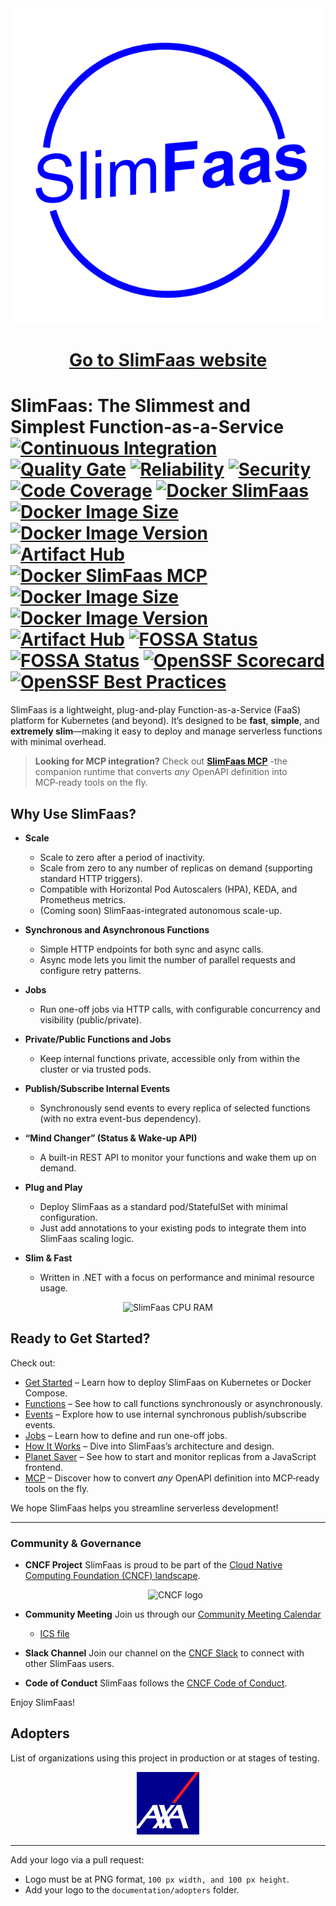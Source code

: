 
<div align="center">
  <img src="https://github.com/SlimPlanet/SlimFaas/blob/main/documentation/SlimFaas.png?raw=true" alt="SlimFaas" />
</div>

<div align="center">
  <h1>
    <a href="https://slimfaas.dev">Go to SlimFaas website</a>
  </h1>
</div>

# SlimFaas: The Slimmest and Simplest Function-as-a-Service [![Continuous Integration](https://github.com/SlimPlanet/SlimFaas/actions/workflows/slimfaas-ci.yaml/badge.svg)](https://github.com/SlimPlanet/SlimFaas/actions/workflows/slimfaas-ci.yaml) [![Quality Gate](https://sonarcloud.io/api/project_badges/measure?project=SlimPlanet_SlimFaas&metric=alert_status)](https://sonarcloud.io/dashboard?id=SlimPlanet_SlimFaas) [![Reliability](https://sonarcloud.io/api/project_badges/measure?project=SlimPlanet_SlimFaas&metric=reliability_rating)](https://sonarcloud.io/component_measures?id=SlimPlanet_SlimFaas&metric=reliability_rating) [![Security](https://sonarcloud.io/api/project_badges/measure?project=SlimPlanet_SlimFaas&metric=security_rating)](https://sonarcloud.io/component_measures?id=SlimPlanet_SlimFaas&metric=security_rating) [![Code Coverage](https://sonarcloud.io/api/project_badges/measure?project=SlimPlanet_SlimFaas&metric=coverage)](https://sonarcloud.io/component_measures?id=SlimPlanet_SlimFaas&metric=Coverage) [![Docker SlimFaas](https://img.shields.io/docker/pulls/axaguildev/slimfaas.svg?label=docker+pull+slimfaas)](https://hub.docker.com/r/axaguildev/slimfaas/builds) [![Docker Image Size](https://img.shields.io/docker/image-size/axaguildev/slimfaas?label=image+size+slimfaas)](https://hub.docker.com/r/axaguildev/slimfaas/builds) [![Docker Image Version](https://img.shields.io/docker/v/axaguildev/slimfaas?sort=semver&label=latest+version+slimfaas)](https://hub.docker.com/r/axaguildev/slimfaas/builds) [![Artifact Hub](https://img.shields.io/endpoint?url=https://artifacthub.io/badge/repository/slimfaas)](https://artifacthub.io/packages/search?repo=slimfaas) [![Docker SlimFaas MCP](https://img.shields.io/docker/pulls/axaguildev/slimfaas-mcp.svg?label=docker+pull+slimfaas-mcp)](https://hub.docker.com/r/axaguildev/slimfaas-mcp/builds) [![Docker Image Size](https://img.shields.io/docker/image-size/axaguildev/slimfaas-mcp?label=image+size+slimfaas-mcp)](https://hub.docker.com/r/axaguildev/slimfaas-mcp/builds) [![Docker Image Version](https://img.shields.io/docker/v/axaguildev/slimfaas-mcp?sort=semver&label=latest+version+slimfaas-mcp)](https://hub.docker.com/r/axaguildev/slimfaas-mcp/builds) [![Artifact Hub](https://img.shields.io/endpoint?url=https://artifacthub.io/badge/repository/slimfaas-mcp)](https://artifacthub.io/packages/search?repo=slimfaas-mcp) [![FOSSA Status](https://app.fossa.com/api/projects/git%2Bgithub.com%2FSlimPlanet%2FSlimFaas.svg?type=shield&issueType=license)](https://app.fossa.com/projects/git%2Bgithub.com%2FSlimPlanet%2FSlimFaas?ref=badge_shield&issueType=license) [![FOSSA Status](https://app.fossa.com/api/projects/git%2Bgithub.com%2FSlimPlanet%2FSlimFaas.svg?type=shield&issueType=security)](https://app.fossa.com/projects/git%2Bgithub.com%2FSlimPlanet%2FSlimFaas?ref=badge_shield&issueType=security) [![OpenSSF Scorecard](https://api.scorecard.dev/projects/github.com/SlimPlanet/SlimFaas/badge)](https://scorecard.dev/viewer/?uri=github.com/SlimPlanet/SlimFaas) [![OpenSSF Best Practices](https://www.bestpractices.dev/projects/10016/badge)](https://www.bestpractices.dev/projects/10016)

SlimFaas is a lightweight, plug-and-play Function-as-a-Service (FaaS) platform for Kubernetes (and beyond).
It’s designed to be **fast**, **simple**, and **extremely slim**—making it easy to deploy and manage serverless
functions with minimal overhead.

> **Looking for MCP integration?** Check out **[SlimFaas MCP](https://slimfaas.dev/mcp)** -the companion runtime that converts *any* OpenAPI definition into MCP‑ready tools on the fly.

## Why Use SlimFaas?

- **Scale**
    - Scale to zero after a period of inactivity.
    - Scale from zero to any number of replicas on demand (supporting standard HTTP triggers).
    - Compatible with Horizontal Pod Autoscalers (HPA), KEDA, and Prometheus metrics.
    - (Coming soon) SlimFaas-integrated autonomous scale-up.

- **Synchronous and Asynchronous Functions**
    - Simple HTTP endpoints for both sync and async calls.
    - Async mode lets you limit the number of parallel requests and configure retry patterns.

- **Jobs**
    - Run one-off jobs via HTTP calls, with configurable concurrency and visibility (public/private).

- **Private/Public Functions and Jobs**
    - Keep internal functions private, accessible only from within the cluster or via trusted pods.

- **Publish/Subscribe Internal Events**
    - Synchronously send events to every replica of selected functions (with no extra event-bus dependency).

- **“Mind Changer” (Status & Wake-up API)**
    - A built-in REST API to monitor your functions and wake them up on demand.

- **Plug and Play**
    - Deploy SlimFaas as a standard pod/StatefulSet with minimal configuration.
    - Just add annotations to your existing pods to integrate them into SlimFaas scaling logic.

- **Slim & Fast**
    - Written in .NET with a focus on performance and minimal resource usage.

<div align="center">
  <img src="https://github.com/SlimPlanet/SlimFaas/blob/main/documentation/slim-faas-ram-cpu.png?raw=true" alt="SlimFaas CPU RAM" />
</div>


## Ready to Get Started?

Check out:

- [Get Started](https://github.com/SlimPlanet/SlimFaas/blob/main/documentation/get-started.md) – Learn how to deploy SlimFaas on Kubernetes or Docker Compose.
- [Functions](https://github.com/SlimPlanet/SlimFaas/blob/main/documentation/functions.md) – See how to call functions synchronously or asynchronously.
- [Events](https://github.com/SlimPlanet/SlimFaas/blob/main/documentation/events.md) – Explore how to use internal synchronous publish/subscribe events.
- [Jobs](https://github.com/SlimPlanet/blob/main/SlimFaas/documentation/jobs.md) – Learn how to define and run one-off jobs.
- [How It Works](https://github.com/SlimPlanet/SlimFaas/blob/main/documentation/how-it-works.md) – Dive into SlimFaas’s architecture and design.
- [Planet Saver](https://github.com/SlimPlanet/SlimFaas/blob/main/documentation/planet-saver.md) – See how to start and monitor replicas from a JavaScript frontend.
- [MCP](https://github.com/SlimPlanet/SlimFaas/blob/main/documentation/mcp.md) – Discover how to convert *any* OpenAPI definition into MCP‑ready tools on the fly.

We hope SlimFaas helps you streamline serverless development!

---

### Community & Governance

- **CNCF Project**
  SlimFaas is proud to be part of the [Cloud Native Computing Foundation (CNCF) landscape](https://landscape.cncf.io).

  <div align="center">
    <img alt="CNCF logo" src="https://www.cncf.io/wp-content/uploads/2022/07/cncf-stacked-color-bg.svg" width="200"/>
</div>

- **Community Meeting**
  Join us through our [Community Meeting Calendar](https://calendar.google.com/calendar/embed?src=be1dd72d18650490580a7d5d96a45a6eebe0fc4c9fe8adce630754cbb6121cca%40group.calendar.google.com&ctz=Europe%2FParis)
    - [ICS file](https://calendar.google.com/calendar/ical/be1dd72d18650490580a7d5d96a45a6eebe0fc4c9fe8adce630754cbb6121cca%40group.calendar.google.com/public/basic.ics)

- **Slack Channel**
  Join our channel on the [CNCF Slack](https://cloud-native.slack.com/archives/C08CRC77VDE) to connect with other SlimFaas users.

- **Code of Conduct**
  SlimFaas follows the [CNCF Code of Conduct](https://github.com/cncf/foundation/blob/main/code-of-conduct.md).

Enjoy SlimFaas!


## Adopters

List of organizations using this project in production or at stages of testing.

<div align="center">
  <img src="https://github.com/SlimPlanet/SlimFaas/blob/main/documentation/adopters_logo/AXA.png?raw=true" alt="AXA" />
</div>

---
Add your logo via a pull request:
- Logo must be at PNG format, `100 px width, and 100 px height`.
- Add your logo to the `documentation/adopters` folder.
